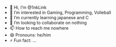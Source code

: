 - 👋 Hi, I’m @1nkLink
- 👀 I’m interested in Gaming, Programming, Volleball
- 🌱 I’m currently learning japanese and C
- 💞️ I’m looking to collaborate on nothing
- 📫 How to reach me nowhere
- 😄 Pronouns: he/him
- ⚡ Fun fact: ...

<!---
1nkLink/1nkLink is a ✨ special ✨ repository because its `README.md` (this file) appears on your GitHub profile.
You can click the Preview link to take a look at your changes.
--->
